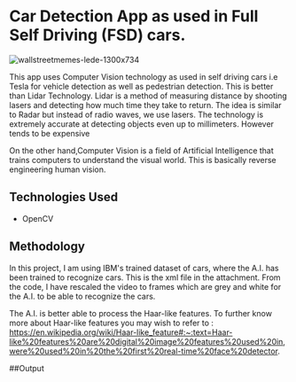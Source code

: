 # Car Detection App as used in Full Self Driving (FSD) cars.

![wallstreetmemes-lede-1300x734](https://user-images.githubusercontent.com/77420780/126026718-a1815384-f8c7-4965-a304-e4cd277f6fca.jpg)

This app uses Computer Vision technology as used in self driving cars i.e Tesla for vehicle detection as well as pedestrian detection. This is better than Lidar Technology. Lidar is a method of measuring distance by shooting lasers and detecting how much time they take to return. The idea is similar to Radar but instead of radio waves, we use lasers. The technology is extremely accurate at detecting objects even up to millimeters. However tends to be expensive

On the other hand,Computer Vision is a field of Artificial Intelligence that trains computers to understand the visual world. This is basically reverse engineering human vision.

## Technologies Used
* OpenCV 


## Methodology
In this project, I am using IBM's trained dataset of cars, where the A.I. has been trained to recognize cars. This is the xml file in the attachment. From the code, I have rescaled the video to frames which are grey and white for the A.I. to be able to recognize the cars.

The A.I. is better able to process the Haar-like features.
To further know more about Haar-like features you may wish to refer to :
https://en.wikipedia.org/wiki/Haar-like_feature#:~:text=Haar-like%20features%20are%20digital%20image%20features%20used%20in,were%20used%20in%20the%20first%20real-time%20face%20detector.


##Output


